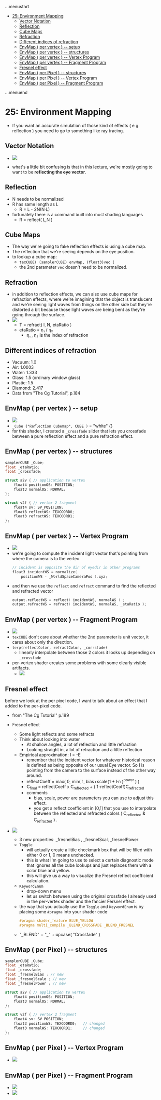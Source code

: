 ...menustart

- [25: Environment Mapping](#19ffde22bc6feb61e5d45a4a82a2e5c0)
    - [Vector Notation](#902405de406cdbad4b017ad8413eee37)
    - [Reflection](#aea1e492943ccbad7ee270ec1e064758)
    - [Cube Maps](#ea850b88c9ce09cfa7b387d36fc78ae6)
    - [Refraction](#fb2aa8b231ad4c797a5c90db33ab8c31)
    - [Different indices of refraction](#09d1424d7efc049cd01af1c62c53abc0)
    - [EnvMap ( per vertex ) -- setup](#4a3f2ae28dfb34e06e7277eeeef33318)
    - [EnvMap ( per vertex ) -- structures](#10151d62f4134fd920294f01e38dd4cc)
    - [EnvMap ( per vertex ) -- Vertex Program](#69f80be069e649041614a547a54bc7a2)
    - [EnvMap ( per vertex ) -- Fragment Program](#18a4618e54cea64f8bb11b09ff0bdd30)
    - [Fresnel effect](#a6977b0b6db1f017d37ea6684915d2e0)
    - [EnvMap ( per Pixel ) -- structures](#ebe635d89f50c22c0d296cf85a87d802)
    - [EnvMap ( per Pixel ) -- Vertex Program](#be232993bbebdcb5c0f45b4ca6059311)
    - [EnvMap ( per Pixel ) -- Fragment Program](#7c43ebcad7b9462cfe2d235796672691)

...menuend


<h2 id="19ffde22bc6feb61e5d45a4a82a2e5c0"></h2>


# 25: Environment Mapping

- If you want an accurate simulation of those kind of effects ( e.g. reflection ) you need to go to something like ray tracing.

<h2 id="902405de406cdbad4b017ad8413eee37"></h2>


## Vector Notation

- ![](../imgs/gpu_vector_notation.png)


- what's a little bit confusing is that in this lecture, we're mostly going to want to be **reflecting the eye vector**.


<h2 id="aea1e492943ccbad7ee270ec1e064758"></h2>


## Reflection

- N needs to be normalized
- R has same length as L
    - R = L - 2N(N·L)
- fortunately there is a command built into most shading languages
    - R = reflect( L,N ) 


<h2 id="ea850b88c9ce09cfa7b387d36fc78ae6"></h2>


## Cube Maps

- The way we're going to fake reflection effects is using a cube map.
- The reflection that we're seeing depends on the eye position.
- to lookup a cube map:
    - `texCUBE( (samplerCUBE) envMap, (float3)vec )`
    - the 2nd parameter `vec` doesn't need to be normalized.

<h2 id="fb2aa8b231ad4c797a5c90db33ab8c31"></h2>


## Refraction

- in addition to reflection effects, we can also use cube maps for refraction effects, where we're imagining that the object is translucent and we're seeing light waves from things on the other side but they're distorted a bit because those light waves are being bent as they're going through the surface.
- ![](../imgs/gpu_refraction_1.png)
    - T = refract( I, N, etaRatio )
    - etaRatio = η₁ / η₂ 
        - η₁ , η₂ is the index of refraction


<h2 id="09d1424d7efc049cd01af1c62c53abc0"></h2>


## Different indices of refraction

- Vacuum: 1.0
- Air: 1.0003
- Water: 1.333
- Glass: 1.5 (ordinary window glass)
- Plastic: 1.5
- Diamond: 2.417
- Data from "The Cg Tutorial", p.184


<h2 id="4a3f2ae28dfb34e06e7277eeeef33318"></h2>


## EnvMap ( per vertex ) -- setup

- ![](../imgs/gpu_envmap_per_vert_1.png)
- `_Cube ("Reflection Cubemap", CUBE )` = "white" {}
- for this shader, I created a `_crossfade` slider that lets you crossfade between a pure reflection effect and a pure refraction effect.


<h2 id="10151d62f4134fd920294f01e38dd4cc"></h2>


## EnvMap ( per vertex ) -- structures

```c
samplerCUBE _Cube;
float _etaRatio;
float _crossfade;

struct a2v { // application to vertex
    float4 positionOS: POSITION;
    float3 normalOS: NORMAL;
}; 

struct v2f { // vertex 2 fragment
    float4 sv: SV_POSITION;
    float3 reflectWS: TEXCOORD0;
    float3 refractWS: TEXCOORD1;
};
```

<h2 id="69f80be069e649041614a547a54bc7a2"></h2>


## EnvMap ( per vertex ) -- Vertex Program

- ![](../imgs/gpu_envmap_per_vert_2.png)
- we're going to compute the incident light vector that's pointing from where the camera is to the vertex
    ```c
    // incident is opposite the dir of eyedir in other programs
    float3 incidentWS = normalize(
        positionWS - _WorldSpaceCameraPos ).xyz; 
    ```
- and then we use the `reflect` and `refract` command to find the reflected and refracted vector
    ```c
    output.reflectWS = reflect( incidentWS, normalWS ) ;
    output.refractWS = refract( incidentWS, normalWS, _etaRatio );
    ```


<h2 id="18a4618e54cea64f8bb11b09ff0bdd30"></h2>


## EnvMap ( per vertex ) -- Fragment Program

- ![](../imgs/gpu_envmap_per_vert_3.png)
- `texCUBE` don't care about whether the 2nd parameter is unit vector, it cares about only the direction.
- `lerp(reflectColor, refractColor, _corrsfade)`
    - linearly interpolate between those 2 colors it looks up depending on `_crossfade`
- per-vertex shader creates some problems with some clearly visible artifacts.
    - ![](../imgs/gpu_envmap_per_vert_4.png)

<h2 id="a6977b0b6db1f017d37ea6684915d2e0"></h2>


## Fresnel effect 

before we look at the per pixel code, I want to talk about an effect that I added to the per-pixel code.

- from "The Cg Tutorial" p.189
- Fresnel effect
    - Some light reflects and some refracts
    - Think about looking into water
        - At shallow angles, a lot of reflection and little refraction
        - Looking straight in, a lot of refraction and a little reflection
    - Empirical approximation: I = -E
        - remember that the incident vector for whatever historical reason is defined as being opposite of our usual Eye vector. So I is pointing from the camera to the surface instead of the other way around.
        - reflectCoeff = max( 0, min( 1, bias+scale(1 + I·n )<sup>power</sup> ) )
        - C<sub>final</sub> = reflectCoeff x C<sub>reflected</sub> + ( 1-reflectCeoff)C<sub>refracted</sub>
        - comments
            - bias, scale, power are parameters you can use to adjust this effect.
            - you get a reflect coefficient in [0,1] that you use to interpolate between the reflected and refracted colors ( C<sub>reflected</sub> & C<sub>refracted</sub> ) .

- ![](../imgs/gpu_envmap_per_pixel_fresnel_1.png)
    - 3 new properties: _fresnelBias , _fresnelScal, _fresnelPower
    - `Toggle`
        - will actually create a little checkmark box that will be filled with either 0 or 1, 0 means unchecked.
        - this is what I'm going to use to select a certain diagnostic mode that ignores all the cube lookups and just replaces them with a color blue and yellow.
        - this will give us a way to visualize the Fresnel reflect coefficient calculation.
    - `KeywordEnum`
        - drop-down menu
        - let us switch between using the original crossfade I already used in the per-vertex shader and the fancier Fersnel effect.
    - the way that you actually use the `Toggle` and `KeywordEnum` is by placing some `#pragma`  into your shader code
        ```c
        #pragma shader_feature BLUE_YELLOW
        #pragma multi_compile _BLEND_CROSSFADE _BLEND_FRESNEL
        ```
    - "\_BLEND" + "_" +  upcase( "Crossfade" )

<h2 id="ebe635d89f50c22c0d296cf85a87d802"></h2>


## EnvMap ( per Pixel ) -- structures


```c
samplerCUBE _Cube;
float _etaRatio;
float _crossfade;
float _fresnelBias ; // new
float _fresnelScale ; // new
float _fresnelPower ; // new

struct a2v { // application to vertex
    float4 positionOS: POSITION;
    float3 normalOS: NORMAL;
}; 

struct v2f { // vertex 2 fragment
    float4 sv: SV_POSITION;
    float3 positionWS: TEXCOORD0;   // changed
    float3 normalWS: TEXCOORD1;     // changed
};
```

<h2 id="be232993bbebdcb5c0f45b4ca6059311"></h2>


## EnvMap ( per Pixel ) -- Vertex Program

- ![](../imgs/gpu_envmap_per_pixel_fresnel_2.png)


<h2 id="7c43ebcad7b9462cfe2d235796672691"></h2>


## EnvMap ( per Pixel ) -- Fragment Program

- ![](../imgs/gpu_envmap_per_pixel_1.png)
- ![](../imgs/gpu_envmap_per_pixel_2.png)


